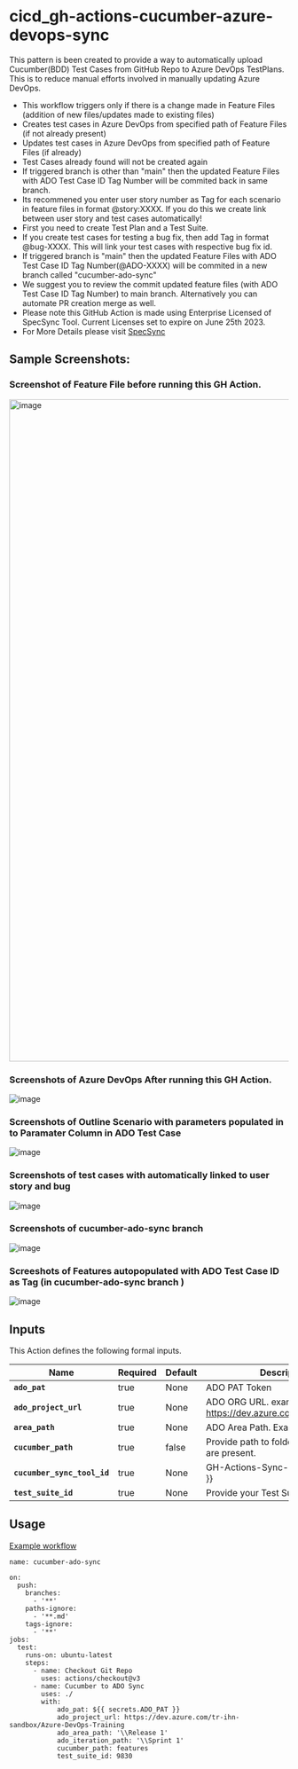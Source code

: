 # cicd_gh-actions-cucumber-azure-devops-sync

This pattern is been created to provide a way to automatically upload Cucumber(BDD) Test Cases from GitHub Repo to Azure DevOps TestPlans.  This is to reduce manual efforts involved in manually updating Azure DevOps.
- This workflow triggers only if there is a change made in Feature Files (addition of new files/updates made to existing files)
- Creates test cases in Azure DevOps from specified path of Feature Files (if not already present)
- Updates test cases in Azure DevOps from specified path of Feature Files (if already)
- Test Cases already found will not be created again
- If triggered branch is other than "main" then the updated Feature Files with ADO Test Case ID Tag Number will be commited back in same branch.
- Its recommened you enter user story number as Tag for each scenario in feature files in format @story:XXXX. If you do this we create link between user story and test cases automatically!
- First you need to create Test Plan and a Test Suite.
- If you create test cases for testing a bug fix, then add Tag in format @bug-XXXX. This will link your test cases with respective bug fix id.
- If triggered branch is "main" then the updated Feature Files with ADO Test Case ID Tag Number(@ADO-XXXX) will be commited in a new branch called "cucumber-ado-sync"
- We suggest you to review the commit updated feature files (with ADO Test Case ID Tag Number) to main branch. Alternatively you can automate PR creation merge as well.
- Please note this GitHub Action is made using Enterprise Licensed of SpecSync Tool. Current Licenses set to expire on June 25th 2023. 
- For More Details please visit [SpecSync](https://specsolutions.gitbook.io/specsync/)

## Sample Screenshots:
### Screenshot of Feature File before running this GH Action.
<img width="1194" alt="image" src="https://user-images.githubusercontent.com/86745613/182430649-8e1e85d9-6f56-4919-8ce1-40e46a667bed.png">

### Screenshots of Azure DevOps After running this GH Action.
![image](https://user-images.githubusercontent.com/86745613/182430757-0c60b787-8b29-4c05-8816-8335a9387d2b.png)

### Screenshots of Outline Scenario with parameters populated in to Paramater Column in ADO Test Case
![image](https://user-images.githubusercontent.com/86745613/182431044-3c801a36-b2e7-4610-afd1-e1d2094e328a.png)

### Screenshots of test cases with automatically linked to user story and bug
![image](https://user-images.githubusercontent.com/86745613/182431184-5e0f01a8-df6e-4dfe-b3f7-91ff9de88a4e.png)

### Screenshots of cucumber-ado-sync branch 
![image](https://user-images.githubusercontent.com/86745613/182431328-4268da67-a2d8-400d-84ce-5319053a9df8.png)

### Screeshots of Features autopopulated with ADO Test Case ID as Tag (in cucumber-ado-sync branch )
![image](https://user-images.githubusercontent.com/86745613/182431514-f09c0ab1-7d5e-40f9-b454-9a9c1c834440.png)

## Inputs

This Action defines the following formal inputs.

| Name | Required | Default | Description
|-|-|-|-|
| **`ado_pat`**  | true | None | ADO PAT Token
| **`ado_project_url`**  | true | None | ADO ORG URL. example https://dev.azure.com/ORG/PROJECT
| **`area_path`**  | true | None | ADO Area Path. Example: \\Release 1
| **`cucumber_path`**  | true | false | Provide path to folder where features are present.
| **`cucumber_sync_tool_id`**  | true | None | GH-Actions-Sync-${{ github.run_id }}
| **`test_suite_id`**  | true | None | Provide your Test Suite ID.


## Usage

[Example workflow](https://github.com/tr/cicd_gh-actions-cucumber-azure-devops-sync/blob/main/.github/workflows/main.yaml)

```
name: cucumber-ado-sync

on:
  push:
    branches:
      - '**'
    paths-ignore:
      - '**.md'
    tags-ignore:
      - '**'
jobs:
  test:
    runs-on: ubuntu-latest
    steps:
      - name: Checkout Git Repo
        uses: actions/checkout@v3
      - name: Cucumber to ADO Sync
        uses: ./
        with:
            ado_pat: ${{ secrets.ADO_PAT }}
            ado_project_url: https://dev.azure.com/tr-ihn-sandbox/Azure-DevOps-Training
            ado_area_path: '\\Release 1'
            ado_iteration_path: '\\Sprint 1'
            cucumber_path: features
            test_suite_id: 9830

```
